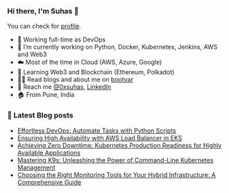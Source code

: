 ### Hi there, I'm Suhas 👋
You can check for [profile](https://bootvar.com/suhasadhav/).

- 👔 Working full-time as DevOps
- 🔭 I’m currently working on Python, Docker, Kubernetes, Jenkins, AWS and Web3
- ☁️ Most of the time in Cloud (AWS, Azure, Google)
- 🌱 Learning Web3 and Blockchain (Ethereum, Polkadot)
- 👨‍💻 Read blogs and about me on [bootvar](https://bootvar.com)
- 📲 Reach me [@0xsuhas](https://twitter.com/0xsuhas), [LinkedIn](https://www.linkedin.com/in/suhasadhav)
- 🏠 From Pune, India

<!--
**suhasadhav/suhasadhav** is a ✨ _special_ ✨ repository because its `README.md` (this file) appears on your GitHub profile.

Here are some ideas to get you started:

- 🔭 I’m currently working on ...
- 🌱 I’m currently learning ...
- 👯 I’m looking to collaborate on ...
- 🤔 I’m looking for help with ...
- 💬 Ask me about ...
- 📫 How to reach me: ...
- 😄 Pronouns: ...
- ⚡ Fun fact: ...
-->

### 📕 Latest Blog posts
<!-- BLOG-POST-LIST:START -->
- [Effortless DevOps: Automate Tasks with Python Scripts](https://bootvar.com/python-for-devops/)
- [Ensuring High Availability with AWS Load Balancer in EKS](https://bootvar.com/eks-app-high-availability-with-elb/)
- [Achieving Zero Downtime: Kubernetes Production Readiness for Highly Available Applications](https://bootvar.com/kubernetes-production-readiness/)
- [Mastering K9s: Unleashing the Power of Command-Line Kubernetes Management](https://bootvar.com/k9s-commands-and-usage/)
- [Choosing the Right Monitoring Tools for Your Hybrid Infrastructure: A Comprehensive Guide](https://bootvar.com/monitoring-tools-for-hybrid-infrastructure/)
<!-- BLOG-POST-LIST:END -->
